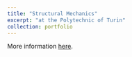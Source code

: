 ```yaml
---
title: "Structural Mechanics"
excerpt: "at the Polytechnic of Turin"
collection: portfolio
---
```


More information [here](https://didattica.polito.it/pls/portal30/gap.pkg_guide.viewGap?p_cod_ins=11CFOMK&p_a_acc=2025&p_header=S&p_lang=IT&multi=N "Polito").

